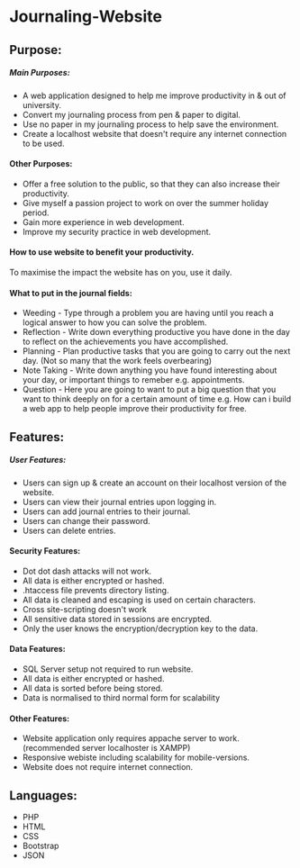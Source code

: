 # Journaling-Website

## Purpose:
##### Main Purposes:
* A web application designed to help me improve productivity in & out of university.
* Convert my journaling process from pen & paper to digital. 
* Use no paper in my journaling process to help save the environment.
* Create a localhost website that doesn't require any internet connection to be used.

#### Other Purposes:
* Offer a free solution to the public, so that they can also increase their productivity.
* Give myself a passion project to work on over the summer holiday period.
* Gain more experience in web development.
* Improve my security practice in web development.

#### How to use website to benefit your productivity.
To maximise the impact the website has on you, use it daily.
#### What to put in the journal fields:
* Weeding - Type through a problem you are having until you reach a logical answer to how you can solve the problem.
* Reflection - Write down everything productive you have done in the day to reflect on the achievements you have accomplished.
* Planning - Plan productive tasks that you are going to carry out the next day. (Not so many that the work feels overbearing)
* Note Taking - Write down anything you have found interesting about your day, or important things to remeber e.g. appointments.
* Question - Here you are going to want to put a big question that you want to think deeply on for a certain amount of time e.g. How can i build a web app to help people improve their productivity for free.

## Features:
##### User Features:
* Users can sign up & create an account on their localhost version of the website.
* Users can view their journal entries upon logging in.
* Users can add journal entries to their journal.
* Users can change their password.
* Users can delete entries.

#### Security Features:
* Dot dot dash attacks will not work.
* All data is either encrypted or hashed.
* .htaccess file prevents directory listing.
* All data is cleaned and escaping is used on certain characters.
* Cross site-scripting doesn't work
* All sensitive data stored in sessions are encrypted.
* Only the user knows the encryption/decryption key to the data.

#### Data Features:
* SQL Server setup not required to run website.
* All data is either encrypted or hashed.
* All data is sorted before being stored.
* Data is normalised to third normal form for scalability

#### Other Features:
* Website application only requires appache server to work. (recommended server localhoster is XAMPP)
* Responsive webiste including scalability for mobile-versions.
* Website does not require internet connection.

## Languages:
* PHP
* HTML
* CSS
* Bootstrap
* JSON

